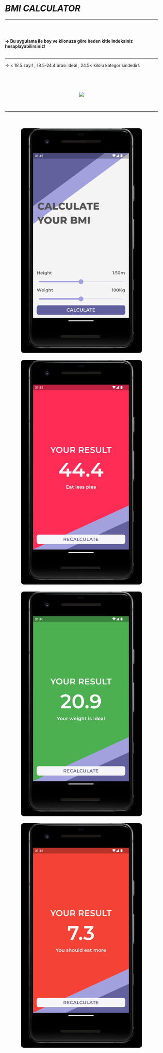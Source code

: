 # ***BMI CALCULATOR***

<hr>
<br><br>

<b>-> Bu uygulama ile boy ve kilonuza göre beden kitle indeksiniz hesaplayabilirsiniz!</b>
<br><br><hr>

-> < 18.5 zayıf , 18.5-24.4 arası ideal , 24.5< kilolu kategorisindedir!.


<br><br><br>
<p align="center">
    <img src="assets/images/icon" width="400">
</p>
<br><hr><br>
<p align="center">
    <img src="assets/ui/1.png" style="border-radius: 10px;margin:10px " width="400">
    <img src="assets/ui/2.png" style="border-radius: 10px;margin:10px " width="400"><br>
    <img src="assets/ui/3.png" style="border-radius: 10px;margin:10px " width="400">
    <img src="assets/ui/4.png" style="border-radius: 10px;margin:10px " width="400">
</p>